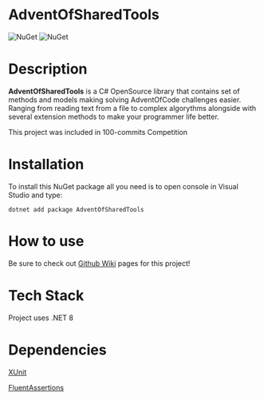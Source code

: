 # AdventOfSharedTools

![NuGet](https://img.shields.io/nuget/v/AdventOfSharedTools)
![NuGet](https://img.shields.io/nuget/dt/AdventOfSharedTools)

# Description

**AdventOfSharedTools** is a C# OpenSource library that contains set of methods and models making solving AdventOfCode challenges easier.
Ranging from reading text from a file to complex algorythms alongside with several extension methods to make your programmer life better.

This project was included in 100-commits Competition

# Installation

To install this NuGet package all you need is to open console in Visual Studio and type:

```
dotnet add package AdventOfSharedTools
```

# How to use
Be sure to check out [Github Wiki](https://github.com/svCcare/AdventOfSharedTools/wiki) pages for this project!

# Tech Stack
Project uses .NET 8

# Dependencies
[XUnit](https://github.com/xunit/xunit)

[FluentAssertions](https://github.com/fluentassertions/fluentassertions)
